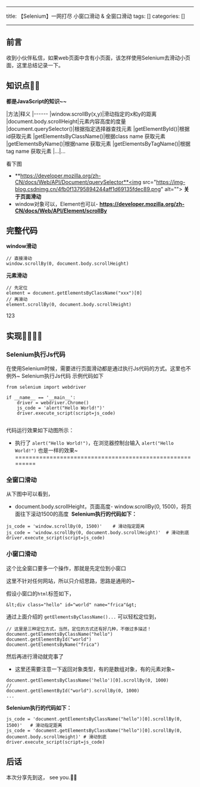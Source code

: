 
--- 
title:  【Selenium】一网打尽 小窗口滑动 & 全窗口滑动 
tags: []
categories: [] 

---
## 前言

>  
 收到小伙伴私信，如果web页面中含有小页面，该怎样使用Selenium去滑动小页面，这里总结记录一下。 


## 知识点📖📖

**都是JavaScript的知识~~**

|方法|释义
|------
|window.scrollBy(x,y)|滑动指定的x和y的距离
|document.body.scrollHeight|元素内容高度的度量
|document.querySelector()|根据指定选择器查找元素
|getElementById()|根据id获取元素
|getElementsByClassName()|根据class name 获取元素
|getElementsByName()|根据name 获取元素
|getElementsByTagName()|根据 tag name 获取元素
|…|…

看下图
- **https://developer.mozilla.org/zh-CN/docs/Web/API/Document/querySelector**<img src="https://img-blog.csdnimg.cn/4fb0f13795894244aff1d69135fdec89.png" alt="">
**关于页面滑动**
- window对象可以，Element也可以- **https://developer.mozilla.org/zh-CN/docs/Web/API/Element/scrollBy** <img src="https://img-blog.csdnimg.cn/c8c3e253dc8e4768b1fc63efabe6afcc.png" alt="">
## 完整代码

**window滑动**

```
// 直接滑动
window.scrollBy(0, document.body.scrollHeight)

```

**元素滑动**

```
// 先定位
element = document.getElementsByClassName("xxx")[0]
// 再滑动
element.scrollBy(0, document.body.scrollHeight)

```

123

## 实现🐱‍🏍🐱‍🏍

### Selenium执行Js代码

在使用Selenium时候，需要进行页面滑动都是通过执行Js代码的方式。这里也不例外~ Selenium执行Js代码 示例代码如下

```
from selenium import webdriver

if __name__ == '__main__':
    driver = webdriver.Chrome()
    js_code = 'alert("Hello World!")'
    driver.execute_script(script=js_code)


```

代码运行效果如下动图所示：
- 执行了 `alert("Hello World!")`，在浏览器控制台输入 `alert("Hello World!")` 也是一样的效果~ <img src="https://img-blog.csdnimg.cn/ad5aaa77854845a89a44333fcf671443.png" alt=""> ========================================================= <img src="https://img-blog.csdnimg.cn/05f2998372354a36926cb611faaea1ee.gif" alt="">
### 全窗口滑动

从下图中可以看到，
- document.body.scrollHeight，页面高度- window.scrollBy(0, 1500)，将页面往下滚动1500的高度 <img src="https://img-blog.csdnimg.cn/d0831baf00734822850c805ae42dbfa0.png" alt="">
**Selenium执行的代码如下：**

```
js_code = 'window.scrollBy(0, 1500)'	# 滑动指定距离
js_code = 'window.scrollBy(0, document.body.scrollHeight)'	# 滑动到底
driver.execute_script(script=js_code)

```

### 小窗口滑动

>  
 这个比全窗口要多一个操作，那就是先定位到小窗口 


这里不针对任何网站，所以只介绍思路，思路是通用的~

假设小窗口的`html`标签如下，

```
&lt;div class="hello" id="world" name="frica"&gt;

```

通过上面介绍的 `getElementsByClassName()...` 可以轻松定位到，

```
// 这里是三种定位方式，当然，定位的方式还有好几种，不做过多描述！
document.getElementsByClassName("hello")
document.getElementById("world")
document.getElementsByName("frica")

```

然后再进行滑动就完事了
- 这里还需要注意一下返回对象类型，有的是数组对象，有的元素对象~
```
document.getElementsByClassName('hello')[0].scrollBy(0, 1000)
//
document.getElementById("world").scrollBy(0, 1000)
...

```

**Selenium执行的代码如下：**

```
js_code = 'document.getElementsByClassName("hello")[0].scrollBy(0, 1500)'	# 滑动指定距离
js_code = 'document.getElementsByClassName("hello")[0].scrollBy(0, document.body.scrollHeight)'	# 滑动到底
driver.execute_script(script=js_code)

```

## 后话

本次分享先到这， see you.🎈🎈
